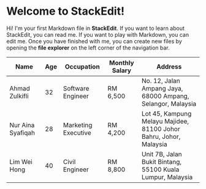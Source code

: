 # Welcome to StackEdit!

Hi! I'm your first Markdown file in **StackEdit**. If you want to learn about StackEdit, you can read me. If you want to play with Markdown, you can edit me. Once you have finished with me, you can create new files by opening the **file explorer** on the left corner of the navigation bar.

| **Name**          | **Age** | **Occupation**      | **Monthly Salary** | **Address**                                    |
|--------------------|---------|---------------------|---------------------|-----------------------------------------------|
| Ahmad Zulkifli    | 32      | Software Engineer   | RM 6,500            | No. 12, Jalan Ampang Jaya, 68000 Ampang, Selangor, Malaysia |
| Nur Aina Syafiqah | 28      | Marketing Executive | RM 4,200            | Lot 45, Kampung Melayu Majidee, 81100 Johor Bahru, Johor, Malaysia |
| Lim Wei Hong      | 40      | Civil Engineer      | RM 8,800            | Unit 7B, Jalan Bukit Bintang, 55100 Kuala Lumpur, Malaysia |
